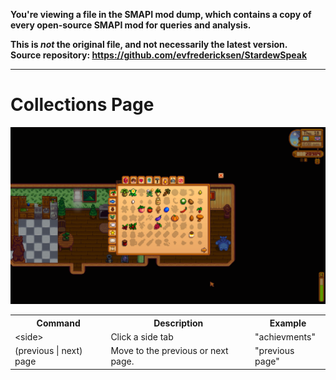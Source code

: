 **You're viewing a file in the SMAPI mod dump, which contains a copy of every open-source SMAPI mod
for queries and analysis.**

**This is _not_ the original file, and not necessarily the latest version.**  
**Source repository: https://github.com/evfredericksen/StardewSpeak**

----

# Collections Page

<img src="./images/collections-page.png" width="600" />

<table>
    <tr>
        <th>Command</th>
        <th>Description</th>
        <th>Example</th>
    </tr>
    <tr>
        <td>&lt;side&gt;</td>
        <td>Click a side tab</td>
        <td>"achievments"</td>
    </tr>
    <tr>
        <td>(previous | next) page</td>
        <td>Move to the previous or next page.</td>
        <td>"previous page"</td>
    </tr>
</table>